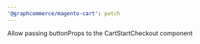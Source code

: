 ```yaml
---
'@graphcommerce/magento-cart': patch
---
```


Allow passing buttonProps to the CartStartCheckout component
